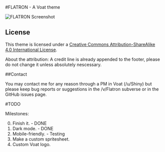 #FLATRON - A Voat theme

![FLATRON Screenshot](https://raw.githubusercontent.com/Gyyyn/Flatron-Voat/master/screenshot.png)

## License

This theme is licensed under a [Creative Commons Attribution-ShareAlike 4.0 International License](http://creativecommons.org/licenses/by-sa/4.0/).

About the attribution: A credit line is already appended to the footer, please do not change it unless absolutely nescessary.

##Contact

You may contact me for any reason through a PM in Voat (/u/Shiny) but please keep bug reports or suggestions in the /v/Flatron subverse or in the GitHub issues page.

#TODO

Milestones:

0. Finish it. - DONE
1. Dark mode. - DONE
2. Mobile-friendly. - Testing
3. Make a custom spritesheet.
4. Custom Voat logo.
